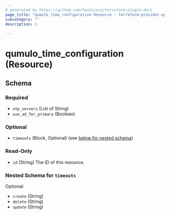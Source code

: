 ```yaml
---
# generated by https://github.com/hashicorp/terraform-plugin-docs
page_title: "qumulo_time_configuration Resource - terraform-provider-qumulo"
subcategory: ""
description: |-
  
---
```


# qumulo_time_configuration (Resource)





<!-- schema generated by tfplugindocs -->
## Schema

### Required

- `ntp_servers` (List of String)
- `use_ad_for_primary` (Boolean)

### Optional

- `timeouts` (Block, Optional) (see [below for nested schema](#nestedblock--timeouts))

### Read-Only

- `id` (String) The ID of this resource.

<a id="nestedblock--timeouts"></a>
### Nested Schema for `timeouts`

Optional:

- `create` (String)
- `delete` (String)
- `update` (String)



